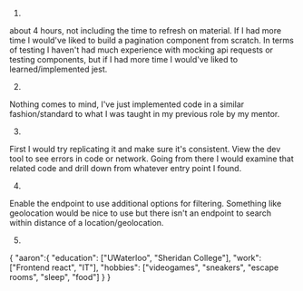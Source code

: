 1.
about 4 hours, not including the time to refresh on material. If I had more time I would've liked to build a pagination component from scratch. In terms of testing I haven't had much experience with mocking api requests or testing components, but if I had more time I would've liked to learned/implemented jest. 

2.
Nothing comes to mind, I've just implemented code in a similar fashion/standard to what I was taught in my previous role by my mentor.

3.
First I would try replicating it and make sure it's consistent. View the dev tool to see errors in code or network. Going from there I would examine that related code and drill down from whatever entry point I found.

4.
Enable the endpoint to use additional options for filtering. Something like geolocation would be nice to use but there isn't an endpoint to search within distance of a location/geolocation.

5.
{
	"aaron":{
		"education": ["UWaterloo", "Sheridan College"],
		"work": ["Frontend react", "IT"],
		"hobbies": ["videogames", "sneakers", "escape rooms", "sleep", "food"]
	}
}
